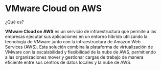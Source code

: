 # VMware Cloud on AWS

¿Qué es?

**VMware Cloud on AWS** es un servicio de infraestructura que permite a las empresas ejecutar sus aplicaciones en un entorno híbrido utilizando la tecnología de VMware junto con la infraestructura de Amazon Web Services (AWS). Esta solución combina la plataforma de virtualización de VMware con la escalabilidad y flexibilidad de la nube de AWS, permitiendo a las organizaciones mover y gestionar cargas de trabajo de manera eficiente entre sus centros de datos locales y la nube de AWS.